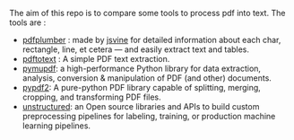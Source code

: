 The aim of this repo is to compare some tools to process pdf into text.
The tools are :
- [pdfplumber](https://github.com/jsvine/pdfplumber) : made by [jsvine](https://github.com/jsvine) for detailed information about each char, rectangle, line, et cetera — and easily extract text and tables.
- [pdftotext](https://pypi.org/project/pdftotext/) : A simple PDF text extraction.
- [pymupdf](https://pymupdf.readthedocs.io/en/latest/): a high-performance Python library for data extraction, analysis, conversion & manipulation of PDF (and other) documents.
- [pypdf2](https://pypi.org/project/PyPDF2/): A pure-python PDF library capable of splitting, merging, cropping, and transforming PDF files.
- [unstructured](https://github.com/Unstructured-IO/unstructured): an Open source libraries and APIs to build custom preprocessing pipelines for labeling, training, or production machine learning pipelines.